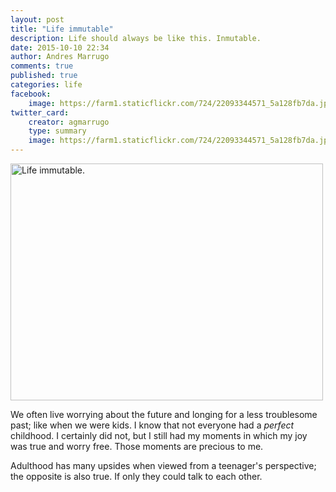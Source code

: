 ```yaml
---
layout: post
title: "Life immutable"
description: Life should always be like this. Inmutable.
date: 2015-10-10 22:34
author: Andres Marrugo
comments: true
published: true
categories: life
facebook:
    image: https://farm1.staticflickr.com/724/22093344571_5a128fb7da.jpg
twitter_card:
    creator: agmarrugo
    type: summary
    image: https://farm1.staticflickr.com/724/22093344571_5a128fb7da.jpg
---
```


<a data-flickr-embed="true"  href="https://www.flickr.com/photos/copiancestral/22093344571/in/datetaken/" title="Life immutable."><img src="https://farm1.staticflickr.com/724/22093344571_5a128fb7da.jpg" width="500" height="379" alt="Life immutable."></a><script async src="//embedr.flickr.com/assets/client-code.js" charset="utf-8"></script>

We often live worrying about the future and longing for a less troublesome past; like when we were kids. I know that not everyone had a *perfect* childhood. I certainly did not, but I still had my moments in which my joy was true and worry free. Those moments are precious to me. 

Adulthood has many upsides when viewed from a teenager's perspective; the opposite is also true. If only they could talk to each other. 